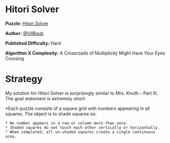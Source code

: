 # Hitori Solver

__Puzzle:__ [Hitori Solver](https://www.codingame.com/training/hard/hitori-solver)

__Author:__ [@VilBoub](https://www.codingame.com/profile/bd6706892e49290fb119aa5ddae4238a318297)

__Published Difficulty:__ Hard

__Algorithm X Complexity:__ A Crossroads of Multiplicity Might Have Your Eyes Crossing

# Strategy

My solution for Hitori Solver is surprisingly similar to Mrs. Knuth – Part III. The goal statement is extremely short:

*Each puzzle consists of a square grid with numbers appearing in all squares. The object is to shade squares so:

    * No number appears in a row or column more than once.
    * Shaded squares do not touch each other vertically or horizontally.
    * When completed, all un-shaded squares create a single continuous area.

